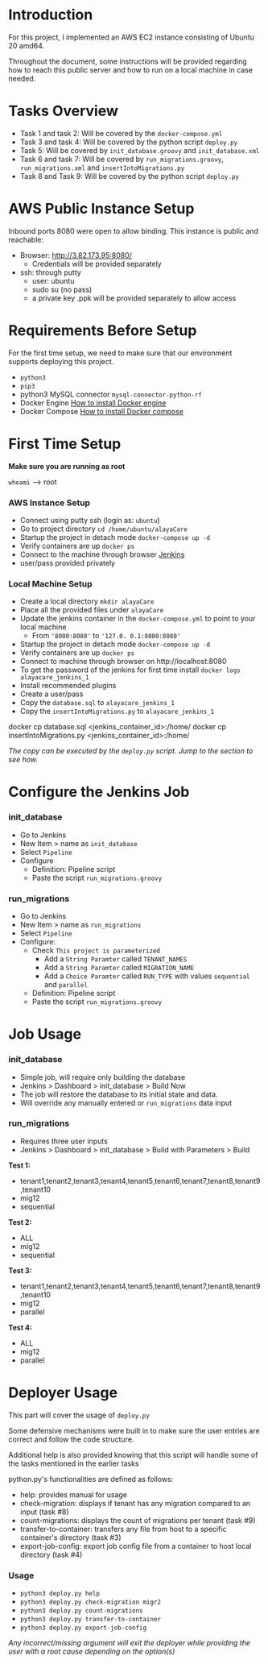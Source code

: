 # Introduction

For this project, I implemented an AWS EC2 instance consisting of Ubuntu 20 amd64.

Throughout the document, some instructions will be provided regarding how to reach this public server and how to run on a local machine in case needed.

# Tasks Overview
- Task 1 and task 2: Will be covered by the `docker-compose.yml`
- Task 3 and task 4: Will be covered by the python script `deploy.py`
- Task 5: Will be covered by `init_database.groovy` and `init_database.xml`
- Task 6 and task 7: Will be covered by `run_migrations.groovy`, `run_migrations.xml` and `insertIntoMigrations.py`
- Task 8 and Task 9: Will be covered by the python script `deploy.py` 

# AWS Public Instance Setup
Inbound ports 8080 were open to allow binding. This instance is public and reachable:
- Browser: http://3.82.173.95:8080/
  - Credentials will be provided separately
- ssh: through putty
  - user: ubuntu
  - sudo su (no pass)
  - a private key .ppk will be provided separately to allow access

# Requirements Before Setup
For the first time setup, we need to make sure that our environment supports deploying this project.
- `python3`
-  `pip3`
-  python3 MySQL connector `mysql-connector-python-rf`
-  Docker Engine [How to install Docker engine](https://docs.docker.com/engine/install/ubuntu/)
-  Docker Compose [How to install Docker compose](https://docs.docker.com/compose/install/)

# First Time Setup

**Make sure you are running as root**

`whoami` --> root


### AWS Instance Setup
- Connect using putty ssh (login as: `ubuntu`)
- Go to project directory `cd /home/ubuntu/alayaCare`
- Startup the project in detach mode `docker-compose up -d`
- Verify containers are up `docker ps`
- Connect to the machine through browser [Jenkins](http://3.82.173.95:8080/)
- user/pass provided privately

### Local Machine Setup
- Create a local directory `mkdir alayaCare`
- Place all the provided files under `alayaCare`
- Update the jenkins container in the `docker-compose.yml` to point to your local machine
   - From `'8080:8080'` to `'127.0. 0.1:8080:8080'`
- Startup the project in detach mode `docker-compose up -d`
- Verify containers are up `docker ps`
- Connect to machine through browser on http://localhost:8080
- To get the password of the jenkins for first time install `docker logs alayacare_jenkins_1`
- Install recommended plugins
- Create a user/pass
- Copy the `database.sql` to `alayacare_jenkins_1`
- Copy the `insertIntoMigrations.py` to `alayacare_jenkins_1`

docker cp database.sql <jenkins_container_id>:/home/
docker cp insertIntoMigrations.py <jenkins_container_id>:/home/

_The copy can be executed by the `deploy.py` script. Jump to the section to see how._


# Configure the Jenkins Job
### init_database
- Go to Jenkins
- New Item > name as `init_database`
- Select `Pipeline`
- Configure
   - Definition: Pipeline script
   - Paste the script `run_migrations.groovy`


### run_migrations
- Go to Jenkins
- New Item > name as `run_migrations`
- Select `Pipeline`
- Configure:
   - Check `This project is parameterized`
      - Add a `String Paramter` called `TENANT_NAMES`
      - Add a `String Paramter` called `MIGRATION_NAME`
      - Add a `Choice Paramter` called `RUN_TYPE` with values `sequential` and `parallel`
   - Definition: Pipeline script
   - Paste the script `run_migrations.groovy`


# Job Usage
### init_database
- Simple job, will require only building the database
- Jenkins > Dashboard > init_database >  Build Now
- The job will restore the database to its initial state and data.
- Will override any manually entered or `run_migrations` data input

### run_migrations
- Requires three user inputs
- Jenkins > Dashboard > init_database >  Build with Parameters > Build

**Test 1:**
- tenant1,tenant2,tenant3,tenant4,tenant5,tenant6,tenant7,tenant8,tenant9,tenant10
- mig12
- sequential

**Test 2:**
- ALL
- mig12
- sequential

**Test 3:**
- tenant1,tenant2,tenant3,tenant4,tenant5,tenant6,tenant7,tenant8,tenant9,tenant10
- mig12
- parallel

**Test 4:**
- ALL
- mig12
- parallel

# Deployer Usage
This part will cover the usage of `deploy.py`

Some defensive mechanisms were built in to make sure the user entries are correct and follow the code structure.

Additional help is also provided knowing that this script will handle some of the tasks mentioned in the earlier tasks

python.py's functionalities are defined as follows:
- help: provides manual for usage
- check-migration: displays if tenant has any migration compared to an input (task #8)
- count-migrations: displays the count of migrations per tenant (task #9)
- transfer-to-container: transfers any file from host to a specific container's directory (task #3)
- export-job-config: export job config file from a container to host local directory (task #4)

### Usage
- `python3 deploy.py help `
- `python3 deploy.py check-migration migr2`
- `python3 deploy.py count-migrations`
- `python3 deploy.py transfer-to-container`
- `python3 deploy.py export-job-config`


_Any incorrect/missing argument will exit the deployer while providing the user with a root cause depending on the option(s)_


  

